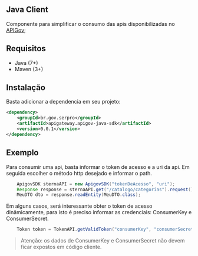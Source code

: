 ## Java Client 

Componente para simplificar o consumo das apis disponibilizadas no [APIGov](https://apigov.serpro.gov.br/);

## Requisitos

 * Java (7+)
 * Maven (3+)

## Instalação

Basta adicionar a dependencia em seu projeto:

```xml
<dependency>
    <groupId>br.gov.serpro</groupId>
    <artifactId>apigateway.apigov-java-sdk</artifactId>
    <version>0.0.1</version>
</dependency>
```
 
 
## Exemplo

Para consumir uma api, basta informar o token de acesso e a uri da api. Em seguida escolher o método http desejado e informar o path.

```java
    ApigovSDK sternaAPI = new ApigovSDK("tokenDeAcesso", "uri");	
    Response response = sternaAPI.get("/catalogo/categorias").request();
    MeuDTO dto = response.readEntity(MeuDTO.class);
```

Em alguns casos, será interessante obter o token de acesso dinâmicamente, para isto é preciso informar as credenciais: ConsumerKey e ConsumerSecret.

```java
    Token token = TokenAPI.getValidToken("consumerKey", "consumerSecret");
```

> Atenção: os dados de ConsumerKey e ConsumerSecret não devem ficar expostos em código cliente.

